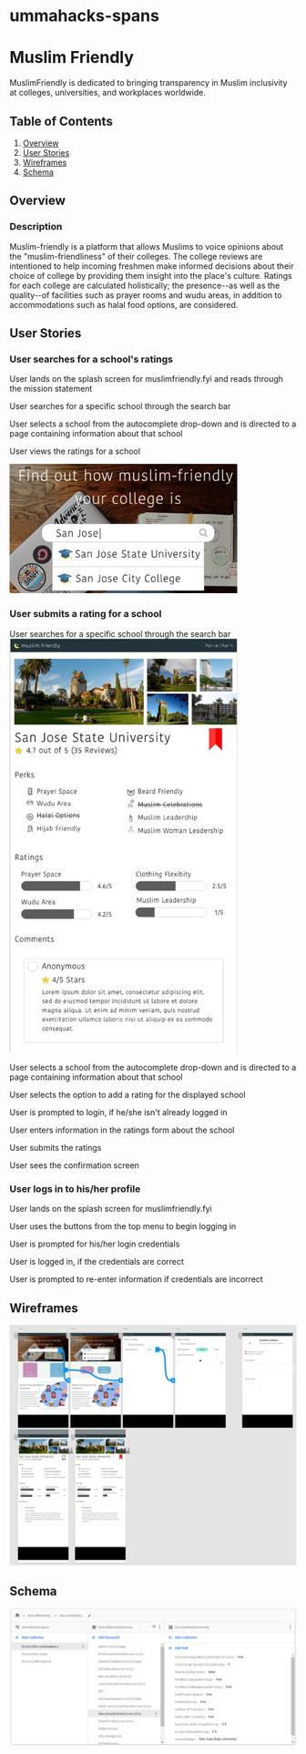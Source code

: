 # ummahacks-spans
# Muslim Friendly

MuslimFriendly is dedicated to bringing transparency in Muslim inclusivity at colleges, universities, and workplaces worldwide.

## Table of Contents
1. [Overview](#Overview)
1. [User Stories](#User-Stories)
1. [Wireframes](#Wireframes)
1. [Schema](#Schema)

## Overview
### Description
Muslim-friendly is a platform that allows Muslims to voice opinions about the "muslim-friendliness" of their colleges. The college reviews are intentioned to help incoming freshmen make informed decisions about their choice of college by providing them insight into the place's culture. Ratings for each college are calculated holistically; the presence--as well as the quality--of facilities such as prayer rooms and wudu areas, in addition to accommodations such as halal food options, are considered.

## User Stories
### User searches for a school's ratings

User lands on the splash screen for muslimfriendly.fyi and reads through the mission statement
<add screenshot>

User searches for a specific school through the search bar
<add screenshot>

User selects a school from the autocomplete drop-down and is directed to a page containing information about that school
<add screenshot>

User views the ratings for a school
<br >

<img src="./search.png" width=400>


### User submits a rating for a school

User searches for a specific school through the search bar
<br >
<img src="./review.png" width=400>

User selects a school from the autocomplete drop-down and is directed to a page containing information about that school
<add screenshot>

User selects the option to add a rating for the displayed school
<add screenshot>

User is prompted to login, if he/she isn't already logged in
<add screenshot>

User enters information in the ratings form about the school
<add screenshot>

User submits the ratings
<add screenshot>

User sees the confirmation screen
<add screenshot>


### User logs in to his/her profile

User lands on the splash screen for muslimfriendly.fyi

User uses the buttons from the top menu to begin logging in

User is prompted for his/her login credentials

User is logged in, if the credentials are correct

User is prompted to re-enter information if credentials are incorrect


## Wireframes
<p float="left">
<img src="wireframe.png" alt="Screen-Shot-2020-07-27-at-12-07-33-AM" border="0">
</p>

## Schema
<p float="left">
<img src="./schema.PNG" border="0"></p>
